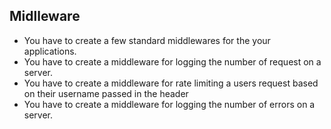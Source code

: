 ## Midlleware
 - You have to create a few standard middlewares for the your applications.
 - You have to create a middleware for logging the number of request on a server.
 - You have to create a middleware for rate limiting a users request based on their username passed in the header
 - You have to create a middleware for logging the number of errors on a server.